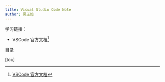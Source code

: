 ```yaml
---
title: Visual Studio Code Note
author: 吴玉灿
---
```


学习链接：

- VSCode 官方文档[^docs]
  [^docs]: [VSCode 官方文档](https://code.visualstudio.com/docs)
  
目录

[toc]
